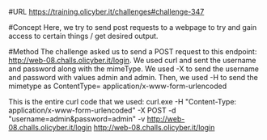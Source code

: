 #URL
https://training.olicyber.it/challenges#challenge-347

#Concept
Here, we try to send post requests to a webpage to try and gain access to certain things / get desired output.

#Method
The challenge asked us to send a POST request to this endpoint: http://web-08.challs.olicyber.it/login.
We used curl and sent the username and password along with the mimeType.
We used -X to send the username and password with values admin and admin.
Then, we used -H to send the mimetype as ContentType= application/x-www-form-urlencoded

This is the entire curl code that we used:
curl.exe -H "Content-Type: application/x-www-form-urlencoded" 
         -X POST -d "username=admin&password=admin" 
         -v  http://web-08.challs.olicyber.it/login http://web-08.challs.olicyber.it/login
